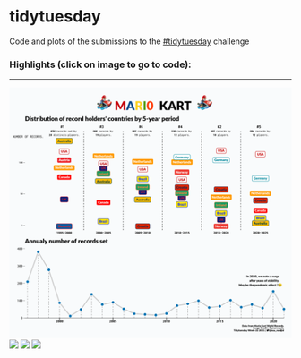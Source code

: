 # tidytuesday

Code and plots of the submissions to the [#tidytuesday](https://github.com/rfordatascience/tidytuesday) challenge 


### Highlights (click on image to go to code): <br>
___

<div class="row"> 
  <div class="column">
	<a href="2021-w22"><img src="2021-w22/tidytuesday_2021_w22.png"></a>
	<a href="2021-w21"><img src="2021-w22/tidytuesday_2021_w21.png"></a>
	<a href="2021-w20"><img src="2021-w22/tidytuesday_2021_w20.png"></a>
	<a href="2021-w10"><img src="2021-w22/tidytuesday_2021_w19.png"></a>
  </div>
</div>


